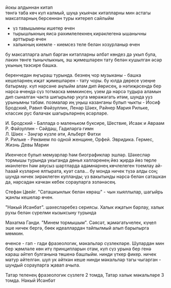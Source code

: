  <!-- ул да булса тынычлыкнын җанда, күздә урнашу мизгеле, һәм шул мизгелдә ачылган пространствода игътибарны  -->
<!-- - хыял эшчәнлеген тояр өчен -->




























йокы алдыннан китап  
төнгә таба көч күп калмый, шуңа укыячак китапларны мин астагы максатларның берсеннән туры китереп сайлыйм
- үз тавышымны ишетер өчен
- тырышлыкның яисә рәхимлелекнең кирәклегенә ышанычны арттырыр өчен
- халыкның киемле - киемсез теле белән хозурланыр өчен

бу максатларга алып барган китапларны әлбәт көндез дә укып була, 
ләкин төнге тынычлыкның, эш җимешләрен тату белән кушылган әсәр укының тәэсире башка.

беренчедән яңгыраш турында. безнең чор музыканы - башка кешеләрнең иҗат җимешләрен - тату чоры. бу юлда дөресе үзеңне батырмау. күп нәрсәне аңлыйм алам дип йөрисең, ә нәтиҗәсендә бер нәрсә өчендә сүз тотмаска мөмкинсең. үзем дә нәрсә тудыра аламын дип сыналган чакта шигырьләр укуга мөрәжәгать итәм, шунда ууз урынымны табам. поэмалар иң уңыш казанганы булып чыкты - Иосиф Бродский, Равил Фәйзуллин, Ленар Шәех, Райнер Мария Рильке, классик рус балачак шагырьләрнең әсәрләре.

И. Бродский - Баллада о маленьком буксире, Шествие, Исаак и Авраам  
Р. Фәйзуллин - Сәйдәш, Гадиләргә гимн  
Л. Шәех - Зәңгәр күзле әти, Альберт Фәтхи   
Р. Рильке - Реквием по одной женщине, Орфей. Эвридика. Гермес, Жизнь Девы Марии  


Икенчесе булып мемуарлар һәм биографиклар эшләр. Шәхесләр тормышы турында укыганда дөнья хәлләренең йөз җирдә йөз төрле икәнлеген һәм аяусыз шартларда әдәмнәрнең көчлелеген тоемлау ай-һааай күзләрне ялтырата, куәт сала... 
бу монда ничек түзә алды соң; шунда ничек зирәклеген кулланды; үз вакытынды нәрсә белән саташкан да, нәрсәдән качкан кебек сорауларга эзләнәсең.

Стефан Цвейг. "Саташкынлык белән көрәш" - чын хыяллылар, шагыйрь җанлы кешеләр өчен.

"Нәкый Исәнбәт". шәхесләребез сериясы. Халык иҗатын барлау, халык рухы белән сүрелми кызыксыну турында

Махатма Ганди. "Минем тормышым". Сәясәт, җәмәгатьчелек, күңел эше ничек бергә, бөек идеаллардан тайпылмый алып барылырга мөмкин.

өченсе - гап - гади фразеологик, мәкальләр сүзлекләре. Шулардан мин бер җөмләле көн итү принципларын отам, күп сүз урына бер генә караш әйтеп булганына төшенә башлыйм. нинди үткер фикер. ничек матур әйтелгән. шул ук әйткән кеше нинди мәкальләр тагы чыгарган - шундый сорауларга җавап ачыла.

Татар теленең фразеологик сүзлеге 2 томда, Татар халык мәкальләре 3 томда. Нәкый Исәнбәт


